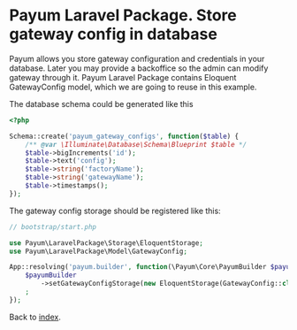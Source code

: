 # Payum Laravel Package. Store gateway config in database

Payum allows you store gateway configuration and credentials in your database.
Later you may provide a backoffice so the admin can modify gateway through it.
Payum Laravel Package contains Eloquent GatewayConfig model, which we are going to reuse in this example.

The database schema could be generated like this

```php
<?php

Schema::create('payum_gateway_configs', function($table) {
    /** @var \Illuminate\Database\Schema\Blueprint $table */
    $table->bigIncrements('id');
    $table->text('config');
    $table->string('factoryName');
    $table->string('gatewayName');
    $table->timestamps();
});
```

The gateway config storage should be registered like this:

```php
// bootstrap/start.php

use Payum\LaravelPackage\Storage\EloquentStorage;
use Payum\LaravelPackage\Model\GatewayConfig;

App::resolving('payum.builder', function(\Payum\Core\PayumBuilder $payumBuilder) {
    $payumBuilder
        ->setGatewayConfigStorage(new EloquentStorage(GatewayConfig::class))
    ;
});
```

Back to [index](../index.md).
